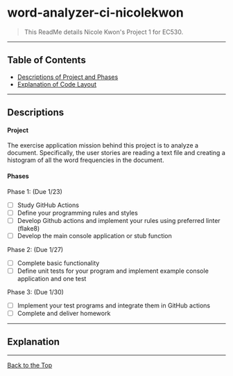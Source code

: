 # word-analyzer-ci-nicolekwon

> This ReadMe details Nicole Kwon's Project 1 for EC530. 

---


## Table of Contents


- [Descriptions of Project and Phases](#description)
- [Explanation of Code Layout](#explanation)

---

## Descriptions

#### Project

The exercise application mission behind this project is to analyze a document. Specifically, the user stories are reading a text file and creating a histogram of all the word frequencies in the document.

#### Phases

Phase 1:   (Due 1/23)
- [ ] Study GitHub Actions
- [ ] Define your programming rules and styles
- [ ] Develop Github actions and implement your rules using preferred linter (flake8)
- [ ] Develop the main console application or stub function

Phase 2:  (Due 1/27)
- [ ] Complete basic functionality
- [ ] Define unit tests for your program and implement example console application and one test

Phase 3:  (Due 1/30)
- [ ] Implement your test programs and integrate them in GitHub actions
- [ ] Complete and deliver homework

---

## Explanation

---


[Back to the Top](#word-analyzer-ci-nicolekwon)
